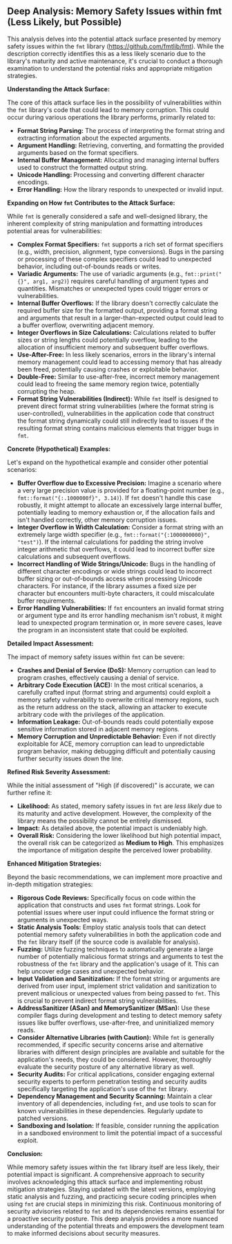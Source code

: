 ## Deep Analysis: Memory Safety Issues within fmt (Less Likely, but Possible)

This analysis delves into the potential attack surface presented by memory safety issues within the `fmt` library (https://github.com/fmtlib/fmt). While the description correctly identifies this as a less likely scenario due to the library's maturity and active maintenance, it's crucial to conduct a thorough examination to understand the potential risks and appropriate mitigation strategies.

**Understanding the Attack Surface:**

The core of this attack surface lies in the possibility of vulnerabilities within the `fmt` library's code that could lead to memory corruption. This could occur during various operations the library performs, primarily related to:

* **Format String Parsing:** The process of interpreting the format string and extracting information about the expected arguments.
* **Argument Handling:**  Retrieving, converting, and formatting the provided arguments based on the format specifiers.
* **Internal Buffer Management:**  Allocating and managing internal buffers used to construct the formatted output string.
* **Unicode Handling:**  Processing and converting different character encodings.
* **Error Handling:**  How the library responds to unexpected or invalid input.

**Expanding on How `fmt` Contributes to the Attack Surface:**

While `fmt` is generally considered a safe and well-designed library, the inherent complexity of string manipulation and formatting introduces potential areas for vulnerabilities:

* **Complex Format Specifiers:**  `fmt` supports a rich set of format specifiers (e.g., width, precision, alignment, type conversions). Bugs in the parsing or processing of these complex specifiers could lead to unexpected behavior, including out-of-bounds reads or writes.
* **Variadic Arguments:**  The use of variadic arguments (e.g., `fmt::print("{}", arg1, arg2)`) requires careful handling of argument types and quantities. Mismatches or unexpected types could trigger errors or vulnerabilities.
* **Internal Buffer Overflows:**  If the library doesn't correctly calculate the required buffer size for the formatted output, providing a format string and arguments that result in a larger-than-expected output could lead to a buffer overflow, overwriting adjacent memory.
* **Integer Overflows in Size Calculations:**  Calculations related to buffer sizes or string lengths could potentially overflow, leading to the allocation of insufficient memory and subsequent buffer overflows.
* **Use-After-Free:**  In less likely scenarios, errors in the library's internal memory management could lead to accessing memory that has already been freed, potentially causing crashes or exploitable behavior.
* **Double-Free:**  Similar to use-after-free, incorrect memory management could lead to freeing the same memory region twice, potentially corrupting the heap.
* **Format String Vulnerabilities (Indirect):** While `fmt` itself is designed to prevent direct format string vulnerabilities (where the format string is user-controlled), vulnerabilities in the application code that construct the format string dynamically could still indirectly lead to issues if the resulting format string contains malicious elements that trigger bugs in `fmt`.

**Concrete (Hypothetical) Examples:**

Let's expand on the hypothetical example and consider other potential scenarios:

* **Buffer Overflow due to Excessive Precision:**  Imagine a scenario where a very large precision value is provided for a floating-point number (e.g., `fmt::format("{:.1000000f}", 3.14)`). If `fmt` doesn't handle this case robustly, it might attempt to allocate an excessively large internal buffer, potentially leading to memory exhaustion or, if the allocation fails and isn't handled correctly, other memory corruption issues.
* **Integer Overflow in Width Calculation:**  Consider a format string with an extremely large width specifier (e.g., `fmt::format("{:1000000000}", "test")`). If the internal calculations for padding the string involve integer arithmetic that overflows, it could lead to incorrect buffer size calculations and subsequent overflows.
* **Incorrect Handling of Wide Strings/Unicode:**  Bugs in the handling of different character encodings or wide strings could lead to incorrect buffer sizing or out-of-bounds access when processing Unicode characters. For instance, if the library assumes a fixed size per character but encounters multi-byte characters, it could miscalculate buffer requirements.
* **Error Handling Vulnerabilities:** If `fmt` encounters an invalid format string or argument type and its error handling mechanism isn't robust, it might lead to unexpected program termination or, in more severe cases, leave the program in an inconsistent state that could be exploited.

**Detailed Impact Assessment:**

The impact of memory safety issues within `fmt` can be severe:

* **Crashes and Denial of Service (DoS):**  Memory corruption can lead to program crashes, effectively causing a denial of service.
* **Arbitrary Code Execution (ACE):** In the most critical scenarios, a carefully crafted input (format string and arguments) could exploit a memory safety vulnerability to overwrite critical memory regions, such as the return address on the stack, allowing an attacker to execute arbitrary code with the privileges of the application.
* **Information Leakage:**  Out-of-bounds reads could potentially expose sensitive information stored in adjacent memory regions.
* **Memory Corruption and Unpredictable Behavior:**  Even if not directly exploitable for ACE, memory corruption can lead to unpredictable program behavior, making debugging difficult and potentially causing further security issues down the line.

**Refined Risk Severity Assessment:**

While the initial assessment of "High (if discovered)" is accurate, we can further refine it:

* **Likelihood:**  As stated, memory safety issues in `fmt` are *less likely* due to its maturity and active development. However, the complexity of the library means the possibility cannot be entirely dismissed.
* **Impact:**  As detailed above, the potential impact is undeniably high.
* **Overall Risk:**  Considering the lower likelihood but high potential impact, the overall risk can be categorized as **Medium to High**. This emphasizes the importance of mitigation despite the perceived lower probability.

**Enhanced Mitigation Strategies:**

Beyond the basic recommendations, we can implement more proactive and in-depth mitigation strategies:

* **Rigorous Code Reviews:**  Specifically focus on code within the application that constructs and uses `fmt` format strings. Look for potential issues where user input could influence the format string or arguments in unexpected ways.
* **Static Analysis Tools:** Employ static analysis tools that can detect potential memory safety vulnerabilities in both the application code and the `fmt` library itself (if the source code is available for analysis).
* **Fuzzing:**  Utilize fuzzing techniques to automatically generate a large number of potentially malicious format strings and arguments to test the robustness of the `fmt` library and the application's usage of it. This can help uncover edge cases and unexpected behavior.
* **Input Validation and Sanitization:**  If the format string or arguments are derived from user input, implement strict validation and sanitization to prevent malicious or unexpected values from being passed to `fmt`. This is crucial to prevent indirect format string vulnerabilities.
* **AddressSanitizer (ASan) and MemorySanitizer (MSan):** Use these compiler flags during development and testing to detect memory safety issues like buffer overflows, use-after-free, and uninitialized memory reads.
* **Consider Alternative Libraries (with Caution):** While `fmt` is generally recommended, if specific security concerns arise and alternative libraries with different design principles are available and suitable for the application's needs, they could be considered. However, thoroughly evaluate the security posture of any alternative library as well.
* **Security Audits:**  For critical applications, consider engaging external security experts to perform penetration testing and security audits specifically targeting the application's use of the `fmt` library.
* **Dependency Management and Security Scanning:**  Maintain a clear inventory of all dependencies, including `fmt`, and use tools to scan for known vulnerabilities in these dependencies. Regularly update to patched versions.
* **Sandboxing and Isolation:**  If feasible, consider running the application in a sandboxed environment to limit the potential impact of a successful exploit.

**Conclusion:**

While memory safety issues within the `fmt` library itself are less likely, their potential impact is significant. A comprehensive approach to security involves acknowledging this attack surface and implementing robust mitigation strategies. Staying updated with the latest versions, employing static analysis and fuzzing, and practicing secure coding principles when using `fmt` are crucial steps in minimizing this risk. Continuous monitoring of security advisories related to `fmt` and its dependencies remains essential for a proactive security posture. This deep analysis provides a more nuanced understanding of the potential threats and empowers the development team to make informed decisions about security measures.
